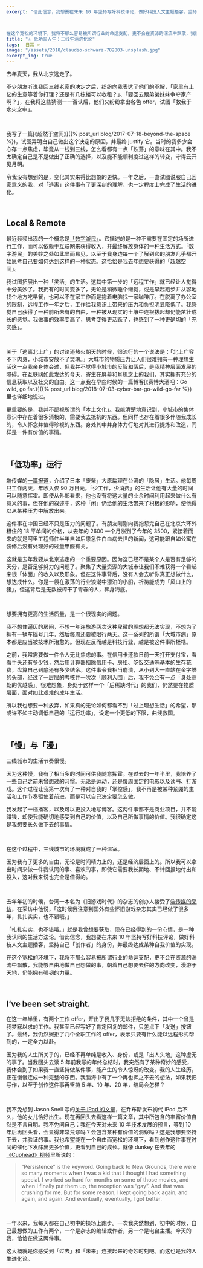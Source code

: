 ```yaml
---
excerpt: "借此信念，我想要在未来 10 年坚持写好科技评论，做好科技人文主题播客，坚持自己「创作者」的身份，并最终达成某种自我价值的实现。



在这个宽松的环境下，我将不那么容易被所谓行业的命运支配，更不会在资源的湍流中飘散，我能够自由地做自己想做的事，朝着自己想要去往的方向改变，漫游于天地，仍能拥有强韧的力量。"
title: "⭐️ 低功率人生：三线生活进化论"
tags:  日常 ⭐️
image: "/assets/2018/claudio-schwarz-782803-unsplash.jpg"
excerpt_img: true
---
```


去年夏天，我从北京逃走了。

不少朋友听说我回三线老家的决定之后，纷纷向我表达了他们的不解，「家里有上亿的生意等着你打理？还是有几栋楼可以收租？」、「要回去跟弟弟妹妹争夺家产啊？」，在我将这些猜测一一否认后，他们又纷纷拿出各色 offer，试图「救我于水火之中」。

<br>

我写了一篇[《超然于空间》]({% post_url blog/2017-07-18-beyond-the-space %})，试图弄明白自己做出这个决定的原因，并最终 justify 它。当时的我多少会心存一点焦虑，毕竟从一线到三线，怎么看都有一点「跌落」的意味在其中。我不太确定自己是不是做出了正确的选择，以及能不能顺利度过这样的转变，守得云开见月明。

令我没有想到的是，变化其实来得比想象的更快。一年之后，一直试图说服自己回家意义的我，对「逃离」这件事有了更深刻的理解，也一定程度上完成了生活的进化。

<br>

## Local & Remote
最近频频出现的一个概念是[「数字游民」](https://jarodise.com/about/)。它描述的是一种不需要在固定的场所进行工作，而可以依赖于互联网来获得收入，并最终解放身体的一种生活方式。「数字游民」的美妙之处如此显而易见，以至于我身边每一个了解到它的朋友几乎都开始思考自己要如何达到这样的一种状态。这恰恰是我去年想要获得的「超越空间」。

我试图拓展出一种「灵活」的生活。这其中第一步的「远程工作」就已经让人觉得十分美妙了。我拥有的时间变多了，无论是稍微睡个懒觉，或是早起跑步并从容地找个地方吃早餐，也可以不在家工作而是抱着电脑找一家咖啡厅。在脱离了办公室的限制，远程工作一年之后，工作给我意识上带来的压力和负担明显降低了。我感觉自己获得了一种前所未有的自由，一种被从现实的土壤中连根拔起却仍能茁壮成长的感觉。我做事的效率变高了，思考变得更活跃了，也感到了一种更确切的「充实感」。

<br>

关于「逃离北上广」的讨论还热火朝天的时候，很流行的一个说法是：「北上广容不下肉身，小城市安放不了灵魂。」大城市的物质压力让人们很难拥有一种理想生活这一点我亲身体会过，但我并不觉得小城市的反智和落后，是我精神层面发展的障碍。在互联网如此发达的今天，寄生在屏幕和耳机之上的我们，其实拥有充分的信息获取以及社交的自由。这一点我在早些时候的一篇博客[《赛博大酒吧：Go wild, go far.》]({% post_url blog/2018-07-03-cyber-bar-go-wild-go-far %})里也详细地说过。

更重要的是，我并不鄙视所谓的「本土文化」。我能清楚地意识到，小城市的集体意识中存在着很多消极的，需要我去抵抗的东西。但同样也存在着很多伴随我成长的，令人怀念并值得珍视的东西。身处其中并身体力行地对其进行提炼和改造，同样是一件有价值的事情。

<br>

## 「低功率」运行
端传媒的[一篇报道](https://theinitium.com/article/20180619-japan-taiwan-oharahenri-madao/)，介绍了日本「废柴」大原扁理在台湾的「隐居」生活。他每周只工作两天，年收入仅 90 万日元。「少工作，少消费」的生活让他有大量的时间可以随意挥霍。即使从外部看来，他也没有将这大量的业余时间利用起来做什么有意义的事，但在他的叙述中，这种「闲」仍给他的生活带来了积极的影响，使他得以从某种压力中解放出来。

这件事在中国已经不只是压力的问题了。有朋友刚刚向我抱怨完自己在北京六环外租住的 18 平单间的价格，从去年的 2600 一个月涨到了今年的 3500，紧接着而来的就是阿里工程师住半年自如后患急性白血病去世的新闻，这可能跟自如公寓在装修后没有处理好的过量甲醛有关。

这就是去年我要从北京逃走的一个重要原因。因为这已经不是某个人是否有足够的天分，是否足够努力的问题了。聚集了大量资源的大城市让我们不难获得一个看起来很「体面」的收入以及形象。但在这件事背后，没有人会去听你真正想做什么，想达成什么。你是一艘在激荡的行业浪潮中漂泊的小船，祈祷能成为「风口上的猪」，但这背后是无数被榨干了青春的人，葬身海底。

<br>

想要拥有更高的生活质量，是一个很现实的问题。

我不想住逼仄的房间，不想一年连旅游两次这种卑微的理想都无法实现，不想为了拥有一辆车摇号几年，然后每周还要被限行两天。这一系列的所谓「大城市病」原本都是应当被技术所治愈的。但现在反而越是科技行业，越是被这件事所桎梏。

之前，我常需要做一件令人无比焦虑的事。在信用卡还款日前一天打开支付宝，看看手头还有多少钱，然后用计算器扣除信用卡、房租、吃饭交通等基本的生存花费，盘算自己到底还有多少结余。这件事令我相当崩溃，从小到大一直站在金字塔的头部，经过了一层层的考核并一次次「顺利入围」后，我不免会有一点「身处高处的优越感」。很难想象，身处于这样一个「后稀缺时代」的我们，仍然要在物质层面，面对如此艰难的成年生活。

所以我也想要一种放弃，如果真的无论如何都看不到「过上理想生活」的希望，那或许不如主动调低自己的「运行功率」，设定一个更低的下限，曲线救国。

<br>

## 「慢」与「漫」
三线城市的生活节奏很慢。

因为这种慢，我有了相当多的时间可供我随意挥霍。在过去的一年半里，我培养了一些自己之前未曾想过的习惯。无论是运动，还是每周固定的电影以及读书、打游戏。这个过程让我第一次有了一种对自我的「掌控感」，我不再是被某种紧绷的生活和工作节奏驱使着前进，而是可以自己决定要怎么做。

我发起了一档播客，以及可以更投入地写博客。这两件事都不是商业项目，并不能赚钱，却使我能确切地感受到自己的价值，以及自己所做事情的价值。我很确定这是我想要长久做下去的事情。

<br>

在这个过程中，三线城市的环境就成了一种温室。

因为我有了更多的自由，无论是时间精力上的，还是经济层面上的。所以我可以拿出时间来做一件我认同的事、喜欢的事，即使它需要我长期地、不计回报地付出和投入，这对我来说也完全是值得的。

<br>

去年年初的时候，台湾一本名为《旧游戏时代》的杂志的创办人接受了[端传媒的采访](https://theinitium.com/article/20170305-dailynews-game-on-RetroGameTime/)，在采访中他说，「这时候我注意到国外有些怀旧游戏杂志其实已经做了很多年，扎扎实实，也不错哦。」

「扎扎实实，也不错哦。」就是我曾想要获取，现在已经得到的一份心情，是一种我认同的生活方法论。借此信念，我想要在未来 10 年坚持写好科技评论，做好科技人文主题播客，坚持自己「创作者」的身份，并最终达成某种自我价值的实现。

在这个宽松的环境下，我将不那么容易被所谓行业的命运支配，更不会在资源的湍流中飘散，我能够自由地做自己想做的事，朝着自己想要去往的方向改变，漫游于天地，仍能拥有强韧的力量。

<br>

## I‘ve been set straight.
在这一年半里，有两个工作 offer，开出了我几乎无法拒绝的条件，其中一个曾是我梦寐以求的工作。我甚至已经写好了肯定回复的邮件，只差点下「发送」按钮了。最终，我仍然婉拒了几个全职工作的 offer，表示只要有什么能以远程形式帮到的，一定全力以赴。

因为我的人生所关乎的，已经不再单纯是收入、身份，或是「出人头地」这种虚无的事了。当我回头去读 5 年前我写的年终总结时，我突然有了某种奇妙的感受，我体会到了如果我一直坚持做某件事，能产生的令人惊讶的改变。我的人生经历，正在慢慢连成一种完整的东西。我脑海中有了一个再也挥之不去的想法，如果我把写作，以至于创作这件事再坚持 5 年、10 年、20 年，结局会怎样？

<br>

我不免想到 Jason Snell 写的[关于 iPod 的文章](https://www.macworld.com/article/1053498/ipods/ipod5.html)，在乔布斯发布初代 iPod 后不久，他的女儿恰好出生。现在再回头去看这样一篇文章，其中所包含的丰富价值自然是不言自明。我不免问自己：我在今天对未来 10 年技术发展的预言，等到 10 年后再回头看，会显得非常荒谬吗？会包含某种有价值的洞察吗？这是我想要坚持下去，并验证的事。我也希望能在一个自由而宽松的环境下，看到创作这件事在时间的催化下发酵出更多价值，更看到自己的成长。就像 dunkey 在去年的[《Cuphead》视频](https://www.youtube.com/watch?v=CCkPhYiKbJU)里所说的：

> “Persistence” is the keyword. Going back to New Grounds, there were so many moments when I was a kid that I thought I had something special. I worked so hard for months on some of those movies, and when I finally put them up, the reception was “gay”. And that was crushing for me. But for some reason, I kept going back again, and again, and again. And eventually, eventually, I got better. 

<br>

一年以来，我每天都在自己初中的操场上跑步。一次我突然想到，初中的时候，自己最想做的工作有两个，一个是杂志的编辑或作者，另一个是电台主播。今天的我，恰恰在做这两件事。

这大概就是你感受到「过去」和「未来」连接起来的奇妙时刻吧。而这也是我的人生进化论。